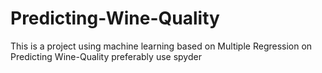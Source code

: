 # Predicting-Wine-Quality
This is a project using machine learning based on Multiple Regression on Predicting Wine-Quality
preferably use spyder 
